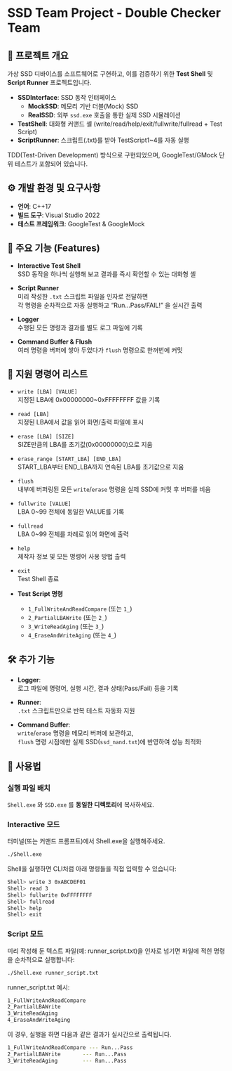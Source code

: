 # SSD Team Project - Double Checker Team

## 📖 프로젝트 개요
가상 SSD 디바이스를 소프트웨어로 구현하고, 이를 검증하기 위한 **Test Shell** 및 **Script Runner** 프로젝트입니다.  
- **SSDInterface**: SSD 동작 인터페이스
    * **MockSSD**: 메모리 기반 더블(Mock) SSD
    * **RealSSD**: 외부 `ssd.exe` 호출을 통한 실제 SSD 시뮬레이션
- **TestShell**: 대화형 커맨드 셸 (write/read/help/exit/fullwrite/fullread + Test Script)  
- **ScriptRunner**: 스크립트(.txt)를 받아 TestScript1~4를 자동 실행

TDD(Test-Driven Development) 방식으로 구현되었으며, GoogleTest/GMock 단위 테스트가 포함되어 있습니다.

## ⚙️ 개발 환경 및 요구사항
- **언어**: C++17
- **빌드 도구**: Visual Studio 2022
- **테스트 프레임워크**: GoogleTest & GoogleMock

## 🚀 주요 기능 (Features)

- **Interactive Test Shell**  
  SSD 동작을 하나씩 실행해 보고 결과를 즉시 확인할 수 있는 대화형 셸

- **Script Runner**  
  미리 작성한 `.txt` 스크립트 파일을 인자로 전달하면  
  각 명령을 순차적으로 자동 실행하고 “Run…Pass/FAIL!” 을 실시간 출력

- **Logger**  
  수행된 모든 명령과 결과를 별도 로그 파일에 기록

- **Command Buffer & Flush**  
  여러 명령을 버퍼에 쌓아 두었다가 `flush` 명령으로 한꺼번에 커밋


## 🔧 지원 명령어 리스트

- `write [LBA] [VALUE]`  
  지정된 LBA에 0x00000000~0xFFFFFFFF 값을 기록

- `read [LBA]`  
  지정된 LBA에서 값을 읽어 화면/출력 파일에 표시

- `erase [LBA] [SIZE]`  
  SIZE만큼의 LBA를 초기값(0x00000000)으로 지움

- `erase_range [START_LBA] [END_LBA]`  
  START_LBA부터 END_LBA까지 연속된 LBA를 초기값으로 지움

- `flush`  
  내부에 버퍼링된 모든 `write`/`erase` 명령을 실제 SSD에 커밋 후 버퍼를 비움

- `fullwrite [VALUE]`  
  LBA 0~99 전체에 동일한 VALUE를 기록

- `fullread`  
  LBA 0~99 전체를 차례로 읽어 화면에 출력

- `help`  
  제작자 정보 및 모든 명령어 사용 방법 출력

- `exit`  
  Test Shell 종료

- **Test Script 명령**  
  - `1_FullWriteAndReadCompare` (또는 `1_`)  
  - `2_PartialLBAWrite` (또는 `2_`)  
  - `3_WriteReadAging` (또는 `3_`)  
  - `4_EraseAndWriteAging` (또는 `4_`)

## 🛠️ 추가 기능

- **Logger**:  
  로그 파일에 명령어, 실행 시간, 결과 상태(Pass/Fail) 등을 기록

- **Runner**:  
  `.txt` 스크립트만으로 반복 테스트 자동화 지원

- **Command Buffer**:  
  `write`/`erase` 명령을 메모리 버퍼에 보관하고,  
  `flush` 명령 시점에만 실제 SSD(`ssd_nand.txt`)에 반영하여 성능 최적화  



## 🚀 사용법

### 실행 파일 배치

`Shell.exe` 와 `SSD.exe` 를 **동일한 디렉토리**에 복사하세요.

### Interactive 모드

터미널(또는 커맨드 프롬프트)에서 Shell.exe을 실행해주세요.
```bash
./Shell.exe
```

Shell을 실행하면 CLI처럼 아래 명령들을 직접 입력할 수 있습니다:
```bash
Shell> write 3 0xABCDEF01
Shell> read 3
Shell> fullwrite 0xFFFFFFFF
Shell> fullread
Shell> help
Shell> exit
```

### Script 모드

미리 작성해 둔 텍스트 파일(예: runner_script.txt)을 인자로 넘기면 파일에 적힌 명령을 순차적으로 실행합니다:
```bash
./Shell.exe runner_script.txt
```

runner_script.txt 예시:
```txt
1_FullWriteAndReadCompare
2_PartialLBAWrite
3_WriteReadAging
4_EraseAndWriteAging
```

이 경우, 실행을 하면 다음과 같은 결과가 실시간으로 출력됩니다.
```bash
1_FullWriteAndReadCompare --- Run...Pass
2_PartialLBAWrite       --- Run...Pass
3_WriteReadAging        --- Run...Pass
```

